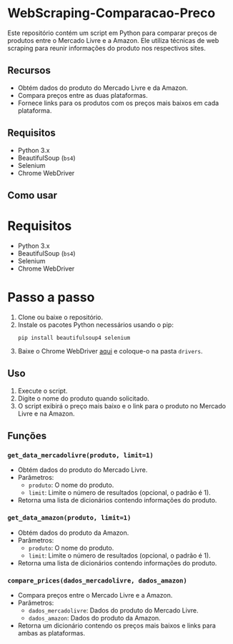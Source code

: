 # WebScraping-Comparacao-Preco
Este repositório contém um script em Python para comparar preços de produtos entre o Mercado Livre e a Amazon. Ele utiliza técnicas de web scraping para reunir informações do produto nos respectivos sites.

## Recursos
- Obtém dados do produto do Mercado Livre e da Amazon.
- Compara preços entre as duas plataformas.
- Fornece links para os produtos com os preços mais baixos em cada plataforma.

## Requisitos
- Python 3.x
- BeautifulSoup (`bs4`)
- Selenium
- Chrome WebDriver

## Como usar

# Requisitos
- Python 3.x
- BeautifulSoup (`bs4`)
- Selenium
- Chrome WebDriver

# Passo a passo
1. Clone ou baixe o repositório.
2. Instale os pacotes Python necessários usando o pip:
    ```
    pip install beautifulsoup4 selenium
    ```
3. Baixe o Chrome WebDriver [aqui](https://chromedriver.chromium.org/downloads) e coloque-o na pasta `drivers`.

## Uso
1. Execute o script.
2. Digite o nome do produto quando solicitado.
3. O script exibirá o preço mais baixo e o link para o produto no Mercado Livre e na Amazon.

## Funções
### `get_data_mercadolivre(produto, limit=1)`
- Obtém dados do produto do Mercado Livre.
- Parâmetros:
    - `produto`: O nome do produto.
    - `limit`: Limite o número de resultados (opcional, o padrão é 1).
- Retorna uma lista de dicionários contendo informações do produto.

### `get_data_amazon(produto, limit=1)`
- Obtém dados do produto da Amazon.
- Parâmetros:
    - `produto`: O nome do produto.
    - `limit`: Limite o número de resultados (opcional, o padrão é 1).
- Retorna uma lista de dicionários contendo informações do produto.

### `compare_prices(dados_mercadolivre, dados_amazon)`
- Compara preços entre o Mercado Livre e a Amazon.
- Parâmetros:
    - `dados_mercadolivre`: Dados do produto do Mercado Livre.
    - `dados_amazon`: Dados do produto da Amazon.
- Retorna um dicionário contendo os preços mais baixos e links para ambas as plataformas.

